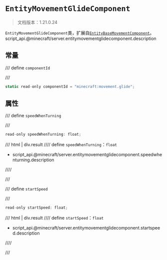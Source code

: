 # `EntityMovementGlideComponent`

> 文档版本：1.21.0.24

`EntityMovementGlideComponent`类，扩展自[`EntityBaseMovementComponent`](./entitybasemovementcomponent.md)。script_api.@minecraft/server.entitymovementglidecomponent.description

## 常量

/// define
`componentId`


///

```js
static read-only componentId = "minecraft:movement.glide";
```


## 属性

/// define
`speedWhenTurning`


///

```js
read-only speedWhenTurning: float;
```

/// html | div.result
//// define
`speedWhenTurning`：`float`

- script_api.@minecraft/server.entitymovementglidecomponent.speedwhenturning.description


////

///


/// define
`startSpeed`


///

```js
read-only startSpeed: float;
```

/// html | div.result
//// define
`startSpeed`：`float`

- script_api.@minecraft/server.entitymovementglidecomponent.startspeed.description


////

///

